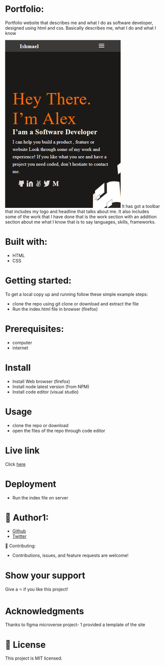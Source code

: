 # Portfolio:

Portfolio website that describes me and what I do as software developer, designed using html and css.
Basically describes me, what I do and what I know

![screenshoot of the site](/img/toolbar_headline.PNG)
It has got a toolbar that includes my logo and headline that talks about me. It also includes
some of the work that I have done that is the work section with an addition section about me what I know that
is to say languages, skills, frameworks.

# Built with:

- HTML
- CSS

# Getting started:

To get a local copy up and running follow these simple example steps:

- clone the repo using git clone or download and extract the file
- Run the index.html file in browser (firefox)

# Prerequisites:

- computer
- internet

# Install

- Install Web browser (firefox)
- Install node latest version (from NPM)
- Install code editor (visual studio)

# Usage

- clone the repo or download
- open the files of the repo through code editor

# Live link
Click [here](https://ayebaishmo.github.io/Portfolio/)

# Deployment

- Run the index file on server

# 👤 Author1:

- [Github](https://github.com/ayebaishmo)
- [Twitter](https://twitter.com/ishmo256)

🤝 Contributing:

- Contributions, issues, and feature requests are welcome!

# Show your support

Give a ⭐️ if you like this project!

# Acknowledgments

Thanks to figma microverse project- 1 provided a template of the site

# 📝 License

This project is MIT licensed.
